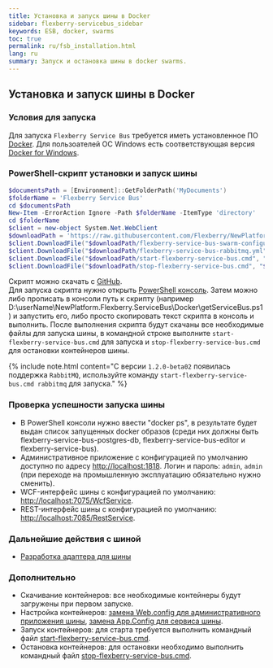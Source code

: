 ```yaml
---
title: Установка и запуск шины в Docker
sidebar: flexberry-servicebus_sidebar
keywords: ESB, docker, swarms
toc: true
permalink: ru/fsb_installation.html
lang: ru
summary: Запуск и остановка шины в docker swarms.
---
```


## Установка и запуск шины в Docker

### Условия для запуска

Для запуска `Flexberry Service Bus` требуется иметь установленное ПО [Docker](https://docs.docker.com). Для пользоателей ОС Windows есть соответствующая версия [Docker for Windows](https://docs.docker.com/docker-for-windows/install/).

### PowerShell-скрипт установки и запуск шины

```powershell
$documentsPath = [Environment]::GetFolderPath('MyDocuments')
$folderName = 'Flexberry Service Bus'
cd $documentsPath
New-Item -ErrorAction Ignore -Path $folderName -ItemType 'directory'
cd $folderName
$client = new-object System.Net.WebClient
$downloadPath = 'https://raw.githubusercontent.com/Flexberry/NewPlatform.Flexberry.ServiceBus/develop/Docker'
$client.DownloadFile("$downloadPath/flexberry-service-bus-swarm-configuration.yml", "$pwd\flexberry-service-bus-swarm-configuration.yml")
$client.DownloadFile("$downloadPath/flexberry-service-bus-rabbitmq.yml", "$pwd\flexberry-service-bus-rabbitmq.yml")
$client.DownloadFile("$downloadPath/start-flexberry-service-bus.cmd", "$pwd\start-flexberry-service-bus.cmd")
$client.DownloadFile("$downloadPath/stop-flexberry-service-bus.cmd", "$pwd\stop-flexberry-service-bus.cmd")
```

Скрипт можно скачать с [GitHub](https://raw.githubusercontent.com/Flexberry/NewPlatform.Flexberry.ServiceBus/develop/Docker/getServiceBus.ps1).  
Для запуска скрипта нужно открыть [PowerShell консоль](https://docs.microsoft.com/ru-ru/powershell/scripting/setup/starting-windows-powershell?view=powershell-6). Затем можно либо прописать в консоли путь к скрипту (например D:\userName\NewPlatform.Flexberry.ServiceBus\Docker\getServiceBus.ps1) и запустить его, либо просто скопировать текст скрипта в консоль и выполнить.
После выполнения скрипта будут скачаны все необходимые файлы для запуска шины, в командной строке выполните `start-flexberry-service-bus.cmd` для запуска и `stop-flexberry-service-bus.cmd` для остановки контейнеров шины.

{% include note.html content="С версии `1.2.0-beta02` появилась поддержка `RabbitMQ`, используйте команду `start-flexberry-service-bus.cmd rabbitmq` для запуска." %}

### Проверка успешности запуска шины

* В PowerShell консоли нужно ввести "docker ps", в результате будет выдан список запущенных docker образов (среди них должны быть flexberry-service-bus-postgres-db, flexberry-service-bus-editor и flexberry-service-bus).
* Административное приложение с конфигурацией по умолчанию доступно по адресу <http://localhost:1818>. Логин и пароль: `admin`, `admin` (при переходе на промышленную эксплуатацию обязательно нужно сменить).
* WCF-интерфейс шины с конфигурацией по умолчанию: <http://localhost:7075/WcfService>.
* REST-интерфейс шины с конфигурацией по умолчанию: <http://localhost:7085/RestService>.

### Дальнейшие действия с шиной

* [Разработка адаптера для шины](fsb_adapters.html)

### Дополнительно

* Скачивание контейнеров: все необходимые контейнеры будут загружены при первом запуске.
* Настройка контейнеров:
[замена Web.config для административного приложения шины](fsb_editor.html), [замена App.Config для сервиса шины](fsb_service.html).
* Запуск контейнеров:
для старта требуется выполнить командный файл [start-flexberry-service-bus.cmd](https://github.com/Flexberry/NewPlatform.Flexberry.ServiceBus/blob/develop/Docker/start-flexberry-service-bus.cmd).
* Остановка контейнеров:
для остановки необходимо выполнить командный файл [stop-flexberry-service-bus.cmd](https://github.com/Flexberry/NewPlatform.Flexberry.ServiceBus/blob/develop/Docker/stop-flexberry-service-bus.cmd).
